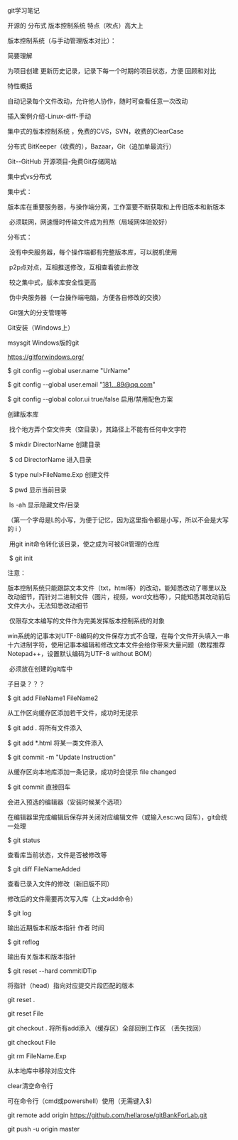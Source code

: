 git学习笔记



开源的 分布式 版本控制系统 特点（吹点）高大上



版本控制系统（与手动管理版本对比）： 

简要理解

为项目创建 更新历史记录，记录下每一个时期的项目状态，方便 回顾和对比

特性概括

自动记录每个文件改动，允许他人协作，随时可查看任意一次改动



插入案例介绍-Linux-diff-手动

集中式的版本控制系统 ，免费的CVS，SVN，收费的ClearCase

分布式 BitKeeper（收费的），Bazaar，Git（追加单最流行）

Git--GitHub 开源项目-免费Git存储网站



集中式vs分布式

集中式：

​	版本库在重要服务器，与操作端分离，工作室要不断获取和上传旧版本和新版本

​	必须联网，网速慢时传输文件成为煎熬（局域网体验姣好）

分布式：

​	没有中央服务器，每个操作端都有完整版本库，可以脱机使用

​	p2p点对点，互相推送修改，互相查看彼此修改

​	较之集中式，版本库安全性更高

​	伪中央服务器（一台操作端电脑，方便各自修改的交换）

​	Git强大的分支管理等



Git安装（Windows上）

msysgit Windows版的git

 https://gitforwindows.org/

$ git config --global user.name "UrName"

$ git config --global user.email "181...89@qq.com"

$ git config --global color.ui true/false 启用/禁用配色方案

创建版本库

​	找个地方弄个空文件夹（空目录），其路径上不能有任何中文字符

​	$ mkdir DirectorName 	创建目录

​	$ cd DirectorName	 进入目录

​	$ type nul>FileName.Exp 创建文件

​	$ pwd	 显示当前目录

​	ls -ah 显示隐藏文件/目录

（第一个字母是L的小写，为便于记忆，因为这里指令都是小写，所以不会是大写的 i ）

​	用git init命令转化该目录，使之成为可被Git管理的仓库

​		$ git init



注意：

​	版本控制系统只能跟踪文本文件（txt，html等）的改动，能知悉改动了哪里以及改动细节，而针对二进制文件（图片，视频，word文档等），只能知悉其改动前后文件大小，无法知悉改动细节

​	仅限存文本编写的文件作为完美发挥版本控制系统的对象

​	win系统的记事本对UTF-8编码的文件保存方式不合理，在每个文件开头填入一串十六进制字符，使用记事本编辑和修改文本文件会给你带来大量问题（教程推荐Notepad++，设置默认编码为UTF-8 without BOM）

​	必须放在创建的git库中



子目录？？？

$ git add FileName1 FileName2

从工作区向缓存区添加若干文件，成功时无提示

$ git add .   将所有文件添入

$ git add *.html 将某一类文件添入

$ git commit -m "Update Instruction"

从缓存区向本地库添加一条记录，成功时会提示 file changed

$ git commit 直接回车 

会进入预选的编辑器（安装时候某个选项）

在编辑器里完成编辑后保存并关闭对应编辑文件（或输入esc:wq 回车），git会统一处理



$ git status 

查看库当前状态，文件是否被修改等

$ git diff FileNameAdded

查看已录入文件的修改（新旧版不同）



修改后的文件需要再次写入库（上文add命令）



$ git log 

输出近期版本和版本指针 作者 时间

$ git reflog

输出有关版本和版本指针



$ git reset --hard commitIDTip

将指针（head）指向对应提交片段匹配的版本

git reset .

git reset File



git checkout . 将所有add添入（缓存区）全部回到工作区 （丢失找回）

git checkout File



git rm FileName.Exp

从本地库中移除对应文件



clear清空命令行



可在命令行（cmd或powershell）使用（无需键入$)

git remote add origin https://github.com/hellarose/gitBankForLab.git

git push -u origin master
